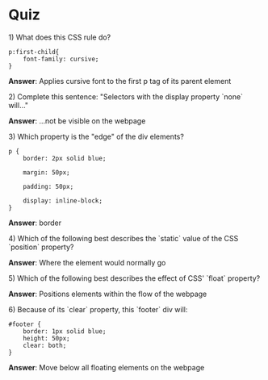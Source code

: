 # Quiz

1\) What does this CSS rule do?

```
p:first-child{
    font-family: cursive;
}
```

**Answer**:  Applies cursive font to the first p tag of its parent element

2\) Complete this sentence: "Selectors with the display property \`none\` will..."

**Answer**: ...not be visible on the webpage

3\) Which property is the "edge" of the div elements?

```
p {
    border: 2px solid blue;

    margin: 50px;

    padding: 50px;

    display: inline-block; 
}
```

**Answer**: border

4\) Which of the following best describes the \`static\` value of the CSS \`position\` property?

**Answer**: Where the element would normally go

5\) Which of the following best describes the effect of CSS' \`float\` property?

**Answer**: Positions elements within the flow of the webpage

6\) Because of its \`clear\` property, this \`footer\` div will:



```
#footer {
    border: 1px solid blue;
    height: 50px;
    clear: both;
}
```

**Answer**: Move below all floating elements on the webpage

